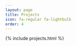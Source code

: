 ```yaml
---
layout: page
title: Projects
icon: fa-regular fa-lightbulb
order: 4
---
```


{% include projects.html %}

